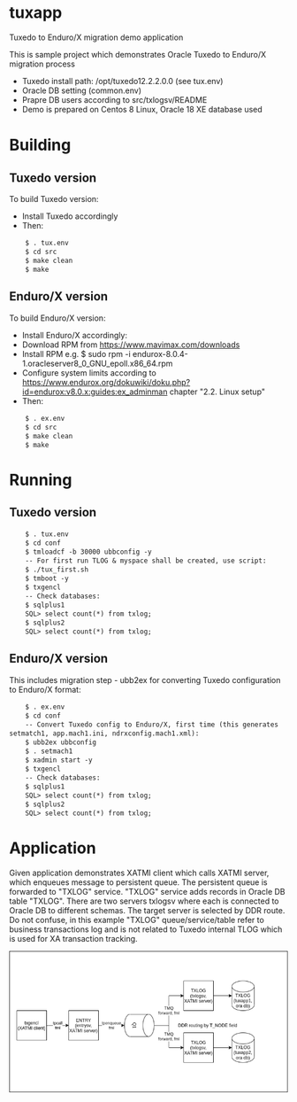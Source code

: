 # tuxapp
Tuxedo to Enduro/X migration demo application


This is sample project which demonstrates Oracle Tuxedo to Enduro/X migration process

* Tuxedo install path: /opt/tuxedo12.2.2.0.0 (see tux.env)
* Oracle DB setting (common.env)
* Prapre DB users according to src/txlogsv/README
* Demo is prepared on Centos 8 Linux, Oracle 18 XE database used

# Building

## Tuxedo version

To build Tuxedo version:

* Install Tuxedo accordingly
* Then:

```
    $ . tux.env
    $ cd src
    $ make clean
    $ make
```

## Enduro/X version

To build Enduro/X version:
* Install Enduro/X accordingly:
*   Download RPM from https://www.mavimax.com/downloads 
*   Install RPM e.g. $ sudo rpm -i endurox-8.0.4-1.oracleserver8_0_GNU_epoll.x86_64.rpm
*   Configure system limits according to https://www.endurox.org/dokuwiki/doku.php?id=endurox:v8.0.x:guides:ex_adminman chapter "2.2. Linux setup"
* Then:

```
    $ . ex.env
    $ cd src
    $ make clean
    $ make
```

# Running 

## Tuxedo version

```
    $ . tux.env
    $ cd conf
    $ tmloadcf -b 30000 ubbconfig -y
    -- For first run TLOG & myspace shall be created, use script:
    $ ./tux_first.sh
    $ tmboot -y
    $ txgencl
    -- Check databases:
    $ sqlplus1
    SQL> select count(*) from txlog;
    $ sqlplus2
    SQL> select count(*) from txlog;
```

## Enduro/X version

This includes migration step - ubb2ex for converting Tuxedo configuration to Enduro/X format:

```
    $ . ex.env
    $ cd conf
    -- Convert Tuxedo config to Enduro/X, first time (this generates setmatch1, app.mach1.ini, ndrxconfig.mach1.xml):
    $ ubb2ex ubbconfig
    $ . setmach1
    $ xadmin start -y
    $ txgencl
    -- Check databases:
    $ sqlplus1
    SQL> select count(*) from txlog;
    $ sqlplus2
    SQL> select count(*) from txlog;
```

# Application

Given application demonstrates XATMI client which calls XATMI server, which enqueues message to persistent queue. The persistent queue is forwarded to "TXLOG" service. "TXLOG" service adds records in Oracle DB table "TXLOG". There are two servers txlogsv where each is connected to Oracle DB to different schemas. The target server is selected by DDR route. Do not confuse, in this example "TXLOG" queue/service/table refer to business transactions log and is not related to Tuxedo internal TLOG which is used for XA transaction tracking. 

![Application diagram](doc/program.drawio.png?raw=true "Application diagram")
